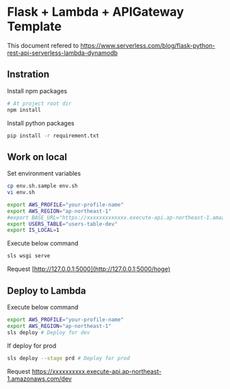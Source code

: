 # Flask + Lambda + APIGateway Template 

This document refered to https://www.serverless.com/blog/flask-python-rest-api-serverless-lambda-dynamodb

## Instration

Install npm packages

```bash
# At project root dir
npm install
```

Install python packages

```bash
pip install -r requirement.txt
```



## Work on local

Set environment variables

```bash
cp env.sh.sample env.sh
vi env.sh
```

```bash
export AWS_PROFILE="your-profile-name"
export AWS_REGION="ap-northeast-1"
#export BASE_URL="https://xxxxxxxxxxxxx.execute-api.ap-northeast-1.amazonaws.com/dev"
export USERS_TABLE="users-table-dev"
export IS_LOCAL=1
```

Execute below command

````bash
sls wsgi serve
````

Request [http://127.0.0.1:5000](http://127.0.0.1:5000/hoge)



## Deploy to Lambda

Execute below command

````bash
export AWS_PROFILE="your-profile-name"
export AWS_REGION="ap-northeast-1"
sls deploy # Deploy for dev
````

If deploy for prod

```bash
sls deploy --stage prd # Deploy for prod
```

Request https://xxxxxxxxxx.execute-api.ap-northeast-1.amazonaws.com/dev

